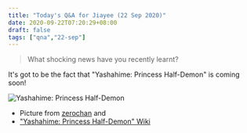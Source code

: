 ```yaml
---
title: "Today's Q&A for Jiayee (22 Sep 2020)"
date: 2020-09-22T07:20:29+08:00
draft: false
tags: ["qna","22-sep"]
---
```

> What shocking news have you recently learnt?

It's got to be the fact that "Yashahime: Princess Half-Demon" is coming soon!

![Yashahime: Princess Half-Demon](/yashahime.jpg)

- Picture from [zerochan](https://www.zerochan.net/) and
- ["Yashahime: Princess Half-Demon" Wiki](https://inuyasha.fandom.com/wiki/Hany%C5%8D_no_Yashahime)
